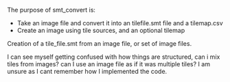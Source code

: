 The purpose of smt_convert is:
* Take an image file and convert it into an tilefile.smt file and a tilemap.csv
* Create an image using tile sources, and an optional tilemap

Creation of a tile_file.smt from an image file, or set of image files.

I can see myself getting confused with how things are structured, can i mix tiles from images? can I use an image file as if it was multiple tiles? I am unsure as I cant remember how I implemented the code.